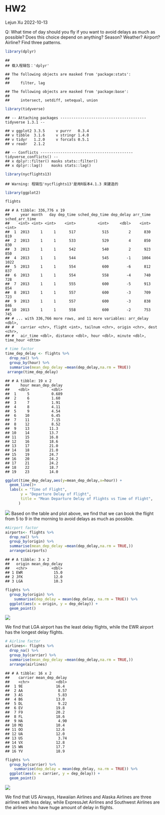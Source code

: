 HW2
================
Lejun Xu
2022-10-13

Q: What time of day should you fly if you want to avoid delays as much
as possible? Does this choice depend on anything? Season? Weather?
Airport? Airline? Find three patterns.

``` r
library(dplyr)
```

    ## 
    ## 载入程辑包：'dplyr'

    ## The following objects are masked from 'package:stats':
    ## 
    ##     filter, lag

    ## The following objects are masked from 'package:base':
    ## 
    ##     intersect, setdiff, setequal, union

``` r
library(tidyverse)
```

    ## -- Attaching packages --------------------------------------- tidyverse 1.3.1 --

    ## v ggplot2 3.3.5     v purrr   0.3.4
    ## v tibble  3.1.6     v stringr 1.4.0
    ## v tidyr   1.2.0     v forcats 0.5.1
    ## v readr   2.1.2

    ## -- Conflicts ------------------------------------------ tidyverse_conflicts() --
    ## x dplyr::filter() masks stats::filter()
    ## x dplyr::lag()    masks stats::lag()

``` r
library(nycflights13)
```

    ## Warning: 程辑包'nycflights13'是用R版本4.1.3 来建造的

``` r
library(ggplot2)
```

``` r
flights
```

    ## # A tibble: 336,776 x 19
    ##     year month   day dep_time sched_dep_time dep_delay arr_time sched_arr_time
    ##    <int> <int> <int>    <int>          <int>     <dbl>    <int>          <int>
    ##  1  2013     1     1      517            515         2      830            819
    ##  2  2013     1     1      533            529         4      850            830
    ##  3  2013     1     1      542            540         2      923            850
    ##  4  2013     1     1      544            545        -1     1004           1022
    ##  5  2013     1     1      554            600        -6      812            837
    ##  6  2013     1     1      554            558        -4      740            728
    ##  7  2013     1     1      555            600        -5      913            854
    ##  8  2013     1     1      557            600        -3      709            723
    ##  9  2013     1     1      557            600        -3      838            846
    ## 10  2013     1     1      558            600        -2      753            745
    ## # ... with 336,766 more rows, and 11 more variables: arr_delay <dbl>,
    ## #   carrier <chr>, flight <int>, tailnum <chr>, origin <chr>, dest <chr>,
    ## #   air_time <dbl>, distance <dbl>, hour <dbl>, minute <dbl>, time_hour <dttm>

``` r
# time factor
time_dep_delay <- flights %>%
  drop_na() %>%
  group_by(hour) %>%
  summarise(mean_dep_delay =mean(dep_delay,na.rm = TRUE))
 arrange(time_dep_delay)
```

    ## # A tibble: 19 x 2
    ##     hour mean_dep_delay
    ##    <dbl>          <dbl>
    ##  1     5          0.689
    ##  2     6          1.60 
    ##  3     7          1.91 
    ##  4     8          4.11 
    ##  5     9          4.54 
    ##  6    10          6.45 
    ##  7    11          7.15 
    ##  8    12          8.52 
    ##  9    13         11.3  
    ## 10    14         13.7  
    ## 11    15         16.8  
    ## 12    16         18.6  
    ## 13    17         21.0  
    ## 14    18         21.0  
    ## 15    19         24.7  
    ## 16    20         24.2  
    ## 17    21         24.2  
    ## 18    22         18.7  
    ## 19    23         14.0

``` r
ggplot(time_dep_delay,aes(y=mean_dep_delay,x=hour)) +
  geom_line()+
  labs(x = "Time of Flight",
       y = "Departure Delay of Flight",
       title = "Mean Departure Delay of Flights vs Time of Flight",
      )
```

![](hw2_files/figure-gfm/unnamed-chunk-4-1.png)<!-- --> Based on the
table and plot above, we find that we can book the flight from 5 to 9 in
the morning to avoid delays as much as possible.

``` r
#Airport factor
airports<- flights %>%
  drop_na() %>%
  group_by(origin) %>%
  summarise(mean_dep_delay =mean(dep_delay,na.rm = TRUE,))
  arrange(airports)
```

    ## # A tibble: 3 x 2
    ##   origin mean_dep_delay
    ##   <chr>           <dbl>
    ## 1 EWR              15.0
    ## 2 JFK              12.0
    ## 3 LGA              10.3

``` r
flights %>%
  group_by(origin) %>%
    summarise(dep_delay = mean(dep_delay, na.rm = TRUE)) %>%
  ggplot(aes(x = origin, y = dep_delay)) +
  geom_point()
```

![](hw2_files/figure-gfm/unnamed-chunk-6-1.png)<!-- -->

We find that LGA airport has the least delay flights, while the EWR
airport has the longest delay flights.

``` r
# Airline factor
airlines<- flights %>%
  drop_na() %>%
  group_by(carrier) %>%
  summarise(mean_dep_delay =mean(dep_delay,na.rm = TRUE,))
  arrange(airlines)
```

    ## # A tibble: 16 x 2
    ##    carrier mean_dep_delay
    ##    <chr>            <dbl>
    ##  1 9E               16.4 
    ##  2 AA                8.57
    ##  3 AS                5.83
    ##  4 B6               13.0 
    ##  5 DL                9.22
    ##  6 EV               19.8 
    ##  7 F9               20.2 
    ##  8 FL               18.6 
    ##  9 HA                4.90
    ## 10 MQ               10.4 
    ## 11 OO               12.6 
    ## 12 UA               12.0 
    ## 13 US                3.74
    ## 14 VX               12.8 
    ## 15 WN               17.7 
    ## 16 YV               18.9

``` r
flights %>%
  group_by(carrier) %>%
    summarise(dep_delay = mean(dep_delay, na.rm = TRUE)) %>%
  ggplot(aes(x = carrier, y = dep_delay)) +
  geom_point()
```

![](hw2_files/figure-gfm/unnamed-chunk-8-1.png)<!-- -->

We find that US Airways, Hawaiian Airlines and Alaska Airlines are three
airlines with less delay, while ExpressJet Airlines and Southwest
Airlines are the airlines who have huge amount of delay in flights.
